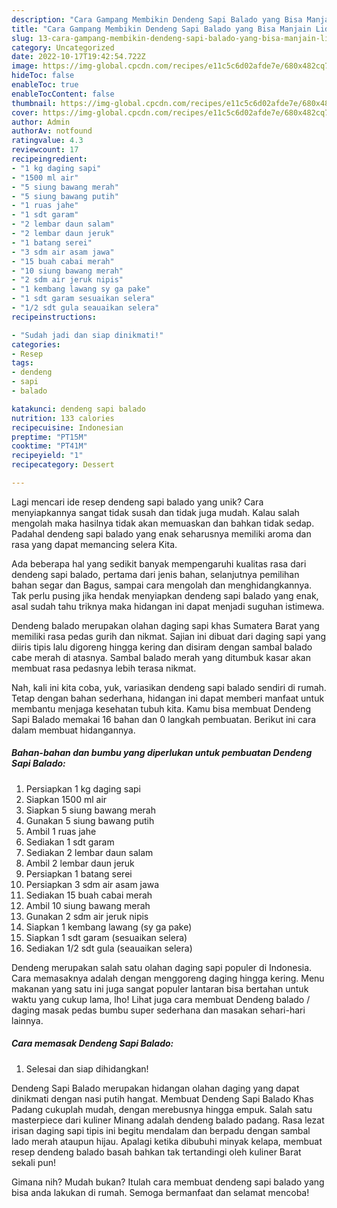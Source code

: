 ```yaml
---
description: "Cara Gampang Membikin Dendeng Sapi Balado yang Bisa Manjain Lidah"
title: "Cara Gampang Membikin Dendeng Sapi Balado yang Bisa Manjain Lidah"
slug: 13-cara-gampang-membikin-dendeng-sapi-balado-yang-bisa-manjain-lidah
category: Uncategorized
date: 2022-10-17T19:42:54.722Z
image: https://img-global.cpcdn.com/recipes/e11c5c6d02afde7e/680x482cq70/dendeng-sapi-balado-foto-resep-utama.jpg
hideToc: false
enableToc: true
enableTocContent: false
thumbnail: https://img-global.cpcdn.com/recipes/e11c5c6d02afde7e/680x482cq70/dendeng-sapi-balado-foto-resep-utama.jpg
cover: https://img-global.cpcdn.com/recipes/e11c5c6d02afde7e/680x482cq70/dendeng-sapi-balado-foto-resep-utama.jpg
author: Admin
authorAv: notfound
ratingvalue: 4.3
reviewcount: 17
recipeingredient:
- "1 kg daging sapi"
- "1500 ml air"
- "5 siung bawang merah"
- "5 siung bawang putih"
- "1 ruas jahe"
- "1 sdt garam"
- "2 lembar daun salam"
- "2 lembar daun jeruk"
- "1 batang serei"
- "3 sdm air asam jawa"
- "15 buah cabai merah"
- "10 siung bawang merah"
- "2 sdm air jeruk nipis"
- "1 kembang lawang sy ga pake"
- "1 sdt garam sesuaikan selera"
- "1/2 sdt gula seauaikan selera"
recipeinstructions:

- "Sudah jadi dan siap dinikmati!"
categories:
- Resep
tags:
- dendeng
- sapi
- balado

katakunci: dendeng sapi balado 
nutrition: 133 calories
recipecuisine: Indonesian
preptime: "PT15M"
cooktime: "PT41M"
recipeyield: "1"
recipecategory: Dessert

---
```





Lagi mencari ide resep dendeng sapi balado yang unik? Cara menyiapkannya sangat tidak susah dan tidak juga mudah. Kalau salah mengolah maka hasilnya tidak akan memuaskan dan bahkan tidak sedap. Padahal dendeng sapi balado yang enak seharusnya memiliki aroma dan rasa yang dapat memancing selera Kita.





Ada beberapa hal yang sedikit banyak mempengaruhi kualitas rasa dari dendeng sapi balado, pertama dari jenis bahan, selanjutnya pemilihan bahan segar dan Bagus, sampai cara mengolah dan menghidangkannya. Tak perlu pusing jika hendak menyiapkan dendeng sapi balado yang enak,      asal sudah tahu triknya maka hidangan ini dapat menjadi suguhan istimewa.














Dendeng balado merupakan olahan daging sapi khas Sumatera Barat yang memiliki rasa pedas gurih dan nikmat. Sajian ini dibuat dari daging sapi yang diiris tipis lalu digoreng hingga kering dan disiram dengan sambal balado cabe merah di atasnya. Sambal balado merah yang ditumbuk kasar akan membuat rasa pedasnya lebih terasa nikmat.






Nah, kali ini kita coba, yuk, variasikan dendeng sapi balado sendiri di rumah. Tetap dengan bahan sederhana, hidangan ini dapat memberi manfaat untuk membantu menjaga kesehatan tubuh kita. Kamu bisa membuat Dendeng Sapi Balado memakai 16 bahan dan 0 langkah pembuatan. Berikut ini cara dalam membuat hidangannya.

<!--inarticleads1-->

##### Bahan-bahan dan bumbu yang diperlukan untuk pembuatan Dendeng Sapi Balado:

1. Persiapkan 1 kg daging sapi
1. Siapkan 1500 ml air
1. Siapkan 5 siung bawang merah
1. Gunakan 5 siung bawang putih
1. Ambil 1 ruas jahe
1. Sediakan 1 sdt garam
1. Sediakan 2 lembar daun salam
1. Ambil 2 lembar daun jeruk
1. Persiapkan 1 batang serei
1. Persiapkan 3 sdm air asam jawa
1. Sediakan 15 buah cabai merah
1. Ambil 10 siung bawang merah
1. Gunakan 2 sdm air jeruk nipis
1. Siapkan 1 kembang lawang (sy ga pake)
1. Siapkan 1 sdt garam (sesuaikan selera)
1. Sediakan 1/2 sdt gula (seauaikan selera)


Dendeng merupakan salah satu olahan daging sapi populer di Indonesia. Cara memasaknya adalah dengan menggoreng daging hingga kering. Menu makanan yang satu ini juga sangat populer lantaran bisa bertahan untuk waktu yang cukup lama, lho! Lihat juga cara membuat Dendeng balado / daging masak pedas bumbu super sederhana dan masakan sehari-hari lainnya. 

<!--inarticleads2-->

##### Cara memasak Dendeng Sapi Balado:


1. Selesai dan siap dihidangkan!

Dendeng Sapi Balado merupakan hidangan olahan daging yang dapat dinikmati dengan nasi putih hangat. Membuat Dendeng Sapi Balado Khas Padang cukuplah mudah, dengan merebusnya hingga empuk. Salah satu masterpiece dari kuliner Minang adalah dendeng balado padang. Rasa lezat irisan daging sapi tipis ini begitu mendalam dan berpadu dengan sambal lado merah ataupun hijau. Apalagi ketika dibubuhi minyak kelapa, membuat resep dendeng balado basah bahkan tak tertandingi oleh kuliner Barat sekali pun! 

Gimana nih? Mudah bukan? Itulah cara membuat dendeng sapi balado yang bisa anda lakukan di rumah. Semoga bermanfaat dan selamat mencoba!
